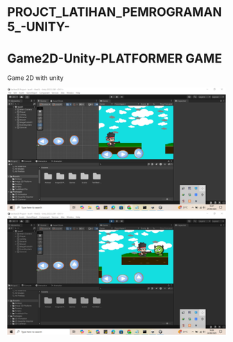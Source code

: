 # PROJCT_LATIHAN_PEMROGRAMAN5_-UNITY-
# Game2D-Unity-PLATFORMER GAME
Game 2D with unity

<img loading="lazy" width="700px" src="./Preview1 game.png" alt="Asset" />
<img loading="lazy" width="700px" src="./Preview2 game.png" alt="Awal" />
